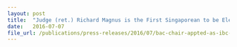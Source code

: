 ```yaml
---
layout: post
title:  "Judge (ret.) Richard Magnus is the First Singaporean to be Elected as Vice-Chair of UNESCO’s International Bioethics Committee"
date:   2016-07-07
file_url: /publications/press-releases/2016/07/bac-chair-appted-as-ibc-vice-chair.pdf
---
```

